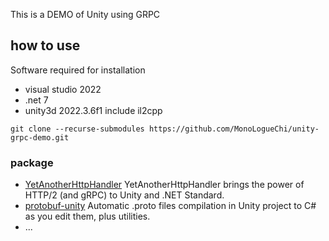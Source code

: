 This is a DEMO of Unity using GRPC


## how to use

Software required for installation

- visual studio 2022
- .net 7
- unity3d 2022.3.6f1 include il2cpp

```
git clone --recurse-submodules https://github.com/MonoLogueChi/unity-grpc-demo.git
```

### package

- [YetAnotherHttpHandler](https://github.com/Cysharp/YetAnotherHttpHandler) YetAnotherHttpHandler brings the power of HTTP/2 (and gRPC) to Unity and .NET Standard.
- [protobuf-unity](https://github.com/5argon/protobuf-unity) Automatic .proto files compilation in Unity project to C# as you edit them, plus utilities.
- ...

